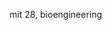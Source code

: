 <!--
**carterrrogers/carterrrogers** is a ✨ _special_ ✨ repository because its `README.md` (this file) appears on your GitHub profile.

Here are some ideas to get you started:


-->
mit 28, bioengineering
